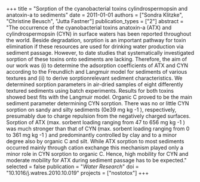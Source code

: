 +++
title = "Sorption of the cyanobacterial toxins cylindrospermopsin and anatoxin-a to sediments"
date = 2011-01-01
authors = ["Sondra Klitzke", "Christine Beusch", "Jutta Fastner"]
publication_types = ["2"]
abstract = "The occurrence of the cyanobacterial toxins anatoxin-a (ATX) and cylindrospermopsin (CYN) in surface waters has been reported throughout the world. Beside degradation, sorption is an important pathway for toxin elimination if these resources are used for drinking water production via sediment passage. However, to date studies that systematically investigated sorption of these toxins onto sediments are lacking. Therefore, the aim of our work was (i) to determine the adsorption coefficients of ATX and CYN according to the Freundlich and Langmuir model for sediments of various textures and (ii) to derive sorptionrelevant sediment characteristics. We determined sorption parameters in air-dried samples of eight differently textured sediments using batch experiments. Results for both toxins showed best fits with the Langmuir model. Organic C proved to be the main sediment parameter determining CYN sorption. There was no or little CYN sorption on sandy and silty sediments (0e39 mg kg -1 ), respectively, presumably due to charge repulsion from the negatively charged surfaces. Sorption of ATX (max. sorbent loading ranging from 47 to 656 mg kg -1 ) was much stronger than that of CYN (max. sorbent loading ranging from 0 to 361 mg kg -1 ) and predominantly controlled by clay and to a minor degree also by organic C and silt. While ATX sorption to most sediments occurred mainly through cation exchange this mechanism played only a minor role in CYN sorption to organic C. Hence, high mobility for CYN and moderate mobility for ATX during sediment passage has to be expected."
selected = false
publication = "*Water Research*"
doi = "10.1016/j.watres.2010.10.019"
projects = ["nostotox"]
+++


